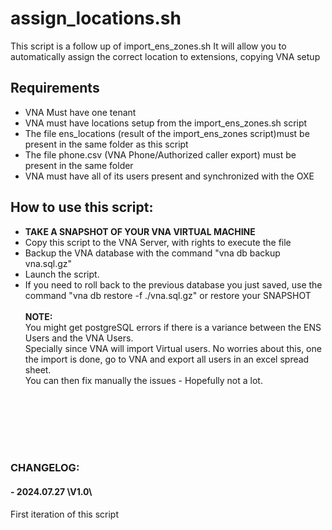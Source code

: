# assign_locations.sh

This script is a follow up of import_ens_zones.sh
It will allow you to automatically assign the correct location to extensions, copying VNA setup

## Requirements
- VNA Must have one tenant
- VNA must have locations setup from the import_ens_zones.sh script 
- The file ens_locations (result of the import_ens_zones script)must be present in the same folder as this script
- The file phone.csv (VNA Phone/Authorized caller export) must be present in the same folder
- VNA must have all of its users present and synchronized with the OXE

## How to use this script:
- **TAKE A SNAPSHOT OF YOUR VNA VIRTUAL MACHINE**
- Copy this script to the VNA Server, with rights to execute the file
- Backup the VNA database with the command "vna db backup vna.sql.gz"
- Launch the script. 
- If you need to roll back to the previous database you just saved, use the command "vna db restore -f ./vna.sql.gz" or restore your SNAPSHOT
<br><br>
**NOTE:** 
<br>You might get postgreSQL errors if there is a variance between the ENS Users and the VNA Users. 
<br>Specially since VNA will import Virtual users. No worries about this, one the import is done, go to VNA and export all users in an excel spread sheet.
<br>You can then fix manually the issues - Hopefully not a lot. 

<br><br><br><br><br>
### CHANGELOG:
#### - 2024.07.27 \V1.0\
First iteration of this script